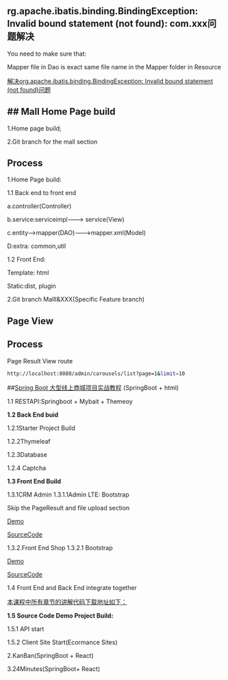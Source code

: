## rg.apache.ibatis.binding.BindingException: Invalid bound statement (not found): com.xxx问题解决

You need to make sure that:

Mapper file in Dao is exact same file name in the Mapper folder in Resource

[解决org.apache.ibatis.binding.BindingException: Invalid bound statement (not found)问题](https://blog.csdn.net/sundacheng1989/article/details/81630370)



## ## Mall Home Page build

1.Home page build;



2.Git branch for the mall section



## Process

1.Home Page build:

1.1 Back end to front end

a.controller(Controller)

b.service:serviceimpl---> service(View)

c.entity-->mapper(DAO)--->mapper.xml(Model)

D:extra: common,util

1.2 Front End:

Template: html

Static:dist, plugin

2.Git branch Malll&XXX(Specific Feature branch)





## Page  View

## Process

Page Result View route

```bash
http://localhost:8080/admin/carousels/list?page=1&limit=10
```







##[Spring Boot 大型线上商城项目实战教程](https://juejin.cn/book/6844733814074245133/section) (SpringBoot + html)

1.1 RESTAPI:Springboot + Mybait + Themeoy

**1.2 Back End buid**

1.2.1Starter Project Build

1.2.2Thymeleaf

1.2.3Database

1.2.4 Captcha





**1.3 Front End Build**



1.3.1CRM Admin
1.3.1.1Admin LTE: Bootstrap

Skip the PageResult and file upload section

[Demo](http://mall.newbee.ltd/admin/login)

[SourceCode](https://github.com/newbee-ltd/newbee-mall)

1.3.2.Front End Shop
1.3.2.1 Bootstrap 

[Demo](http://mall.newbee.ltd/?from=github)

[SourceCode](https://github.com/newbee-ltd/newbee-mall)

1.4 Front End and Back End integrate together

[本课程中所有章节的讲解代码下载地址如下：](https://juejin.cn/book/6844733814074245133/section/6844733814132965384)

**1.5 Source Code Demo Project Build:**

1.5.1 API start

1.5.2 Client Site Start(Ecormance Sites)

2.KanBan(SpringBoot + React)

3.24Minutes(SpringBoot+ React)